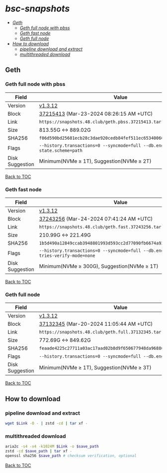 # *bsc-snapshots*


- *[Geth](#geth)*
    - *[Geth full node with pbss](#geth-full-node-with-pbss)*
    - *[Geth fast node](#geth-fast-node)*
    - *[Geth full node](#geth-full-node)*
- *[How to download](#how-to-download)*
    - *[pipeline download and extract](#pipeline-download-and-extract)*
    - *[multithreaded download](#multithreaded-download)*

## Geth
### Geth full node with pbss

| Field |Value |
| --- | --- |
| Version | [v1.3.12](https://github.com/bnb-chain/bsc/releases/tag/v1.3.12) |
| Block | [37215413](https://bscscan.com/block/37215413) (Mar-23-2024 08:26:15 AM +UTC) |
| Link | `https://snapshots.48.club/geth.pbss.37215413.tar.zst` |
| Size | 813.55G <-> 889.02G |
| SHA256 | `f06d590bd25681ecb28c3dae920cedb84fef511ec65340060ef8ac9b02c2a62e` |
| Flags | `--history.transactions=0 --syncmode=full --db.engine=pebble --state.scheme=path` |
| Disk Suggestion | Minimum(NVMe ≥ 1T), Suggestion(NVMe ≥ 2T)|

[Back to TOC](#bsc-snapshots)

### Geth fast node

| Field |Value |
| --- | --- |
| Version | [v1.3.12](https://github.com/bnb-chain/bsc/releases/tag/v1.3.12) |
| Block | [37243256](https://bscscan.com/block/37243256) (Mar-24-2024 07:41:24 AM +UTC) |
| Link | `https://snapshots.48.club/geth.fast.37243256.tar.zst` |
| Size | 210.99G <-> 221.49G |
| SHA256 | `1b5d490a12849ccab3948801993d593cc2d77090fb6674a925a3968eb96bc397` |
| Flags | `--history.transactions=0 --syncmode=full --db.engine=pebble --tries-verify-mode=none` |
| Disk Suggestion | Minimum(NVMe ≥ 300G), Suggestion(NVMe ≥ 1T)|

[Back to TOC](#bsc-snapshots)

### Geth full node

| Field |Value |
| --- | --- |
| Version | [v1.3.12](https://github.com/bnb-chain/bsc/releases/tag/v1.3.12) |
| Block | [37132345](https://bscscan.com/block/37132345) (Mar-20-2024 11:05:44 AM +UTC) |
| Link | `https://snapshots.48.club/geth.full.37132345.tar.zst` |
| Size | 772.69G <-> 849.62G |
| SHA256 | `feaade4225c27711a03ac17aad02b8d9f650677948da9688685c9b28658251e9` |
| Flags | `--history.transactions=0 --syncmode=full --db.engine=pebble` |
| Disk Suggestion | Minimum(NVMe ≥ 1T), Suggestion(NVMe ≥ 3T)|

[Back to TOC](#bsc-snapshots)

## How to download
### pipeline download and extract

```bash
wget $Link -O - | zstd -cd | tar xf -
```

### multithreaded download

```bash
aria2c -s4 -x4 -k1024M $Link -o $save_path
zstd -cd $save_path | tar xf -
openssl sha256 $save_path # checksum verification, optional
```

[Back to TOC](#bsc-snapshots)
